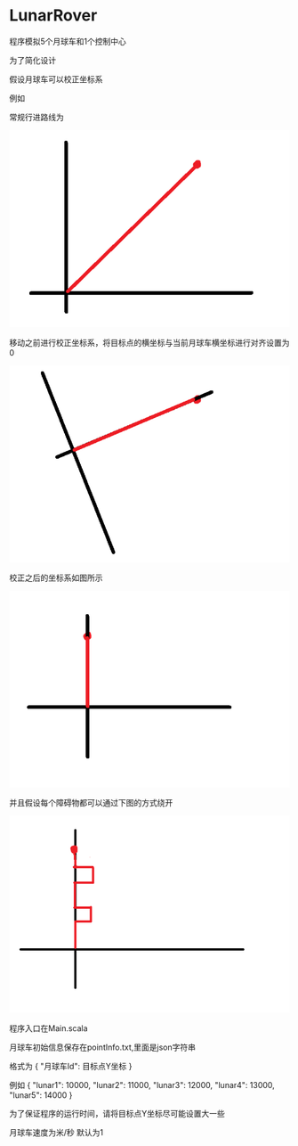 # LunarRover
程序模拟5个月球车和1个控制中心

为了简化设计

假设月球车可以校正坐标系

例如

常规行进路线为

![image](https://github.com/DarkSand/LunarRover/blob/master/pic/pic_1.png)

移动之前进行校正坐标系，将目标点的横坐标与当前月球车横坐标进行对齐设置为0

![image](https://github.com/DarkSand/LunarRover/blob/master/pic/pic_2.png)

校正之后的坐标系如图所示

![image](https://github.com/DarkSand/LunarRover/blob/master/pic/pic_3.png)

并且假设每个障碍物都可以通过下图的方式绕开

![image](https://github.com/DarkSand/LunarRover/blob/master/pic/pic_4.png)

程序入口在Main.scala

月球车初始信息保存在pointInfo.txt,里面是json字符串

格式为
{
  "月球车Id": 目标点Y坐标
}

例如
{
  "lunar1": 10000,
  "lunar2": 11000,
  "lunar3": 12000,
  "lunar4": 13000,
  "lunar5": 14000
}

为了保证程序的运行时间，请将目标点Y坐标尽可能设置大一些

月球车速度为米/秒 默认为1
